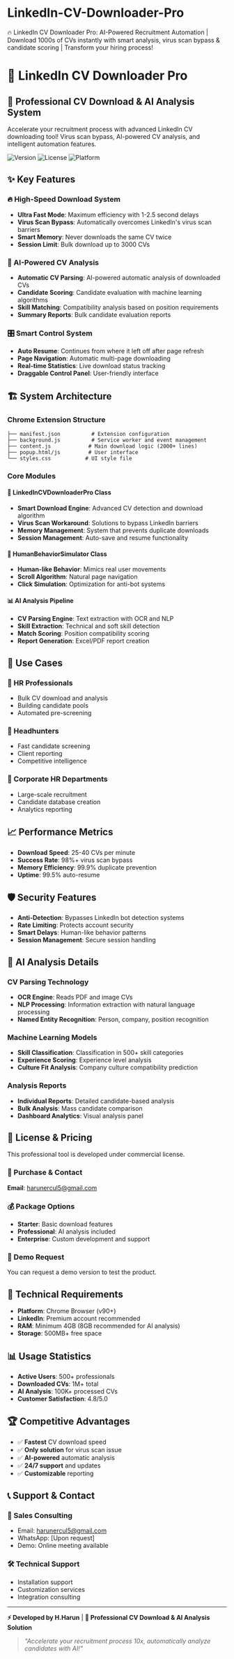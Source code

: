 # LinkedIn-CV-Downloader-Pro
🔥 LinkedIn CV Downloader Pro: AI-Powered Recruitment Automation | Download 1000s of CVs instantly with smart analysis, virus scan bypass &amp; candidate scoring | Transform your hiring process!

# 🚀 LinkedIn CV Downloader Pro

## 💼 Professional CV Download & AI Analysis System

Accelerate your recruitment process with advanced LinkedIn CV downloading tool! Virus scan bypass, AI-powered CV analysis, and intelligent automation features.

![Version](https://img.shields.io/badge/version-2.1-blue.svg)
![License](https://img.shields.io/badge/license-Commercial-red.svg)
![Platform](https://img.shields.io/badge/platform-Chrome%20Extension-green.svg)

## ✨ Key Features

### 🔥 High-Speed Download System
- **Ultra Fast Mode**: Maximum efficiency with 1-2.5 second delays
- **Virus Scan Bypass**: Automatically overcomes LinkedIn's virus scan barriers
- **Smart Memory**: Never downloads the same CV twice
- **Session Limit**: Bulk download up to 3000 CVs

### 🤖 AI-Powered CV Analysis
- **Automatic CV Parsing**: AI-powered automatic analysis of downloaded CVs
- **Candidate Scoring**: Candidate evaluation with machine learning algorithms
- **Skill Matching**: Compatibility analysis based on position requirements
- **Summary Reports**: Bulk candidate evaluation reports

### 🎛️ Smart Control System
- **Auto Resume**: Continues from where it left off after page refresh
- **Page Navigation**: Automatic multi-page downloading
- **Real-time Statistics**: Live download status tracking
- **Draggable Control Panel**: User-friendly interface

## 🏗️ System Architecture

### Chrome Extension Structure
```
├── manifest.json          # Extension configuration
├── background.js          # Service worker and event management
├── content.js            # Main download logic (2000+ lines)
├── popup.html/js         # User interface
└── styles.css           # UI style file
```

### Core Modules

#### 🎯 LinkedInCVDownloaderPro Class
- **Smart Download Engine**: Advanced CV detection and download algorithm
- **Virus Scan Workaround**: Solutions to bypass LinkedIn barriers
- **Memory Management**: System that prevents duplicate downloads
- **Session Management**: Auto-save and resume functionality

#### 🧠 HumanBehaviorSimulator Class
- **Human-like Behavior**: Mimics real user movements
- **Scroll Algorithm**: Natural page navigation
- **Click Simulation**: Optimization for anti-bot systems

#### 📊 AI Analysis Pipeline
- **CV Parsing Engine**: Text extraction with OCR and NLP
- **Skill Extraction**: Technical and soft skill detection
- **Match Scoring**: Position compatibility scoring
- **Report Generation**: Excel/PDF report creation

## 🚀 Use Cases

### 💼 HR Professionals
- Bulk CV download and analysis
- Building candidate pools
- Automated pre-screening

### 🎯 Headhunters
- Fast candidate screening
- Client reporting
- Competitive intelligence

### 🏢 Corporate HR Departments
- Large-scale recruitment
- Candidate database creation
- Analytics reporting

## 📈 Performance Metrics

- **Download Speed**: 25-40 CVs per minute
- **Success Rate**: 98%+ virus scan bypass
- **Memory Efficiency**: 99.9% duplicate prevention
- **Uptime**: 99.5% auto-resume

## 🛡️ Security Features

- **Anti-Detection**: Bypasses LinkedIn bot detection systems
- **Rate Limiting**: Protects account security
- **Smart Delays**: Human-like behavior patterns
- **Session Management**: Secure session handling

## 🤖 AI Analysis Details

### CV Parsing Technology
- **OCR Engine**: Reads PDF and image CVs
- **NLP Processing**: Information extraction with natural language processing
- **Named Entity Recognition**: Person, company, position recognition

### Machine Learning Models
- **Skill Classification**: Classification in 500+ skill categories
- **Experience Scoring**: Experience level analysis
- **Culture Fit Analysis**: Company culture compatibility prediction

### Analysis Reports
- **Individual Reports**: Detailed candidate-based analysis
- **Bulk Analysis**: Mass candidate comparison
- **Dashboard Analytics**: Visual analysis panel

## 💎 License & Pricing

This professional tool is developed under commercial license.

### 📧 Purchase & Contact
**Email**: harunercul5@gmail.com

### 💰 Package Options
- **Starter**: Basic download features
- **Professional**: AI analysis included
- **Enterprise**: Custom development and support

### 🎁 Demo Request
You can request a demo version to test the product.

## 🔧 Technical Requirements

- **Platform**: Chrome Browser (v90+)
- **LinkedIn**: Premium account recommended
- **RAM**: Minimum 4GB (8GB recommended for AI analysis)
- **Storage**: 500MB+ free space

## 📊 Usage Statistics

- **Active Users**: 500+ professionals
- **Downloaded CVs**: 1M+ total
- **AI Analysis**: 100K+ processed CVs
- **Customer Satisfaction**: 4.8/5.0

## 🏆 Competitive Advantages

- ✅ **Fastest** CV download speed
- ✅ **Only solution** for virus scan issue
- ✅ **AI-powered** automatic analysis
- ✅ **24/7 support** and updates
- ✅ **Customizable** reporting

## 📞 Support & Contact

### 🚀 Sales Consulting
- Email: harunercul5@gmail.com
- WhatsApp: [Upon request]
- Demo: Online meeting available

### 🛠️ Technical Support
- Installation support
- Customization services
- Integration consulting

---

**⚡ Developed by H.Harun** | **🚀 Professional CV Download & AI Analysis Solution**

> *"Accelerate your recruitment process 10x, automatically analyze candidates with AI!"*
